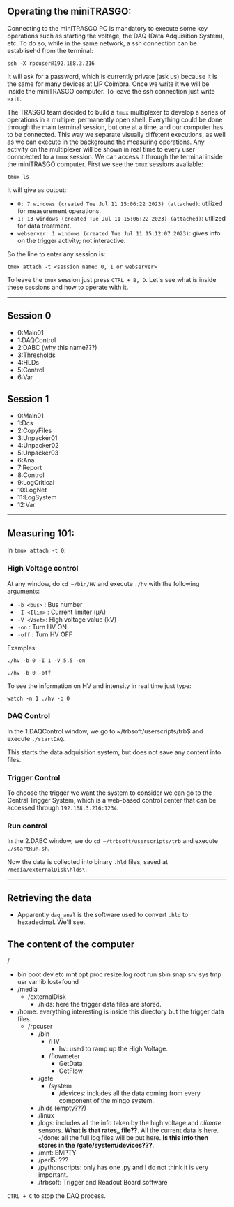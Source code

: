 ## Operating the miniTRASGO:
Connecting to the miniTRASGO PC is mandatory to execute some key operations such as starting the voltage, the DAQ (Data Adquisition System), etc. To do so, while in the same network, a ssh connection can be establisehd from the terminal:
    
    ssh -X rpcuser@192.168.3.216
It will ask for a password, which is currently private (ask us) because it is the same for many devices at LIP Coimbra. Once we write it we will be inside the miniTRASGO computer. To leave the ssh connection just write `exit`.

The TRASGO team decided to build a `tmux` multiplexer to develop a series of operations in a multiple, permanently open shell. Everything could be done through the main terminal session, but one at a time, and our computer has to be connected. This way we separate visually diffetent executions, as well as we can execute in the background the measuring operations. Any activity on the multiplexer will be shown in real time to every user conncected to a `tmux` session. We can access it through the terminal inside the miniTRASGO computer. First we see the `tmux` sessions avaliable:

    tmux ls
It will give as output:
- `0: 7 windows (created Tue Jul 11 15:06:22 2023) (attached)`: utilized for measurement operations.
- `1: 13 windows (created Tue Jul 11 15:06:22 2023) (attached)`: utilized for data treatment.
- `webserver: 1 windows (created Tue Jul 11 15:12:07 2023)`: gives info on the trigger activity; not interactive.

So the line to enter any session is:

    tmux attach -t <session name: 0, 1 or webserver>
  
To leave the `tmux` session just press `CTRL + B, D`. Let's see what is inside these sessions and how to operate with it.

---

## Session 0
- 0:Main01
- 1:DAQControl
- 2:DABC (why this name???)
- 3:Thresholds
- 4:HLDs
- 5:Control
- 6:Var

## Session 1
- 0:Main01
- 1:Dcs
- 2:CopyFiles
- 3:Unpacker01
- 4:Unpacker02
- 5:Unpacker03
- 6:Ana
- 7:Report
- 8:Control
- 9:LogCritical
- 10:LogNet
- 11:LogSystem
- 12:Var

---

## Measuring 101:
In `tmux attach -t 0`:

### High Voltage control
At any window, do `cd ~/bin/HV` and execute `./hv` with the following arguments:

- `-b <bus>` : Bus number
- `-I <Ilim>` : Current limiter (μA)
- `-V <Vset>`: High voltage value (kV)
- `-on` : Turn HV ON
- `-off` : Turn HV OFF

Examples:

    ./hv -b 0 -I 1 -V 5.5 -on 
<!-- tsk -->
    ./hv -b 0 -off

To see the information on HV and intensity in real time just type:

    watch -n 1 ./hv -b 0

### DAQ Control

In the 1.DAQControl window, we go to ~/trbsoft/userscripts/trb$ and execute `./startDAQ`.

This starts the data adquisition system, but does not save any content into files.

### Trigger Control

To choose the trigger we want the system to consider we can go to the Central Trigger System, which is a web-based control center that can be accessed through `192.168.3.216:1234`.

### Run control

In the 2.DABC window, we do `cd ~/trbsoft/userscripts/trb` and execute `./startRun.sh`.

Now the data is collected into binary `.hld` files, saved at `/media/externalDisk\hlds\`.

---

## Retrieving the data

- Apparently `daq_anal` is the software used to convert `.hld` to hexadecimal. We'll see.


## The content of the computer
/
- bin  boot  dev  etc  mnt  opt  proc  resize.log  root  run  sbin  snap  srv  sys  tmp  usr  var lib  lost+found
- /media
    - /externalDisk
        - /hlds: here the trigger data files are stored.
- /home: everything interesting is inside this directory but the trigger data files.
    - /rpcuser
        - /bin
            - /HV
                - hv: used to ramp up the High Voltage.
            - /flowmeter
                - GetData
                - GetFlow
        - /gate
            - /system
                - /devices: includes all the data coming from every component of the mingo system.
        - /hlds (empty???)
        - /linux
        - /logs: includes all the info taken by the high voltage and *climate* sensors. **What is that rates_ file??**. All the current data is here.
            -/done: all the full log files will be put here. **Is this info then stores in the /gate/system/devices???**.
        - /mnt: EMPTY
        - /perl5: ???
        - /pythonscripts: only has one .py and I do not think it is very important.
        - /trbsoft: Trigger and Readout Board software
     
`CTRL + C` to stop the DAQ process.

